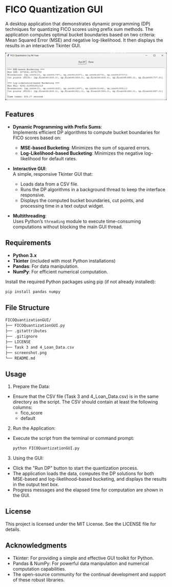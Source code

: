 # FICO Quantization GUI

A desktop application that demonstrates dynamic programming (DP) techniques for quantizing FICO scores using prefix sum methods. The application computes optimal bucket boundaries based on two criteria: Mean Squared Error (MSE) and negative log-likelihood. It then displays the results in an interactive Tkinter GUI.

![FICOquantizer](screenshot.png)
## Features

- **Dynamic Programming with Prefix Sums**:  
  Implements efficient DP algorithms to compute bucket boundaries for FICO scores based on:
  - **MSE-based Bucketing**: Minimizes the sum of squared errors.
  - **Log-Likelihood-based Bucketing**: Minimizes the negative log-likelihood for default rates.
  
- **Interactive GUI**:  
  A simple, responsive Tkinter GUI that:
  - Loads data from a CSV file.
  - Runs the DP algorithms in a background thread to keep the interface responsive.
  - Displays the computed bucket boundaries, cut points, and processing time in a text output widget.
  
- **Multithreading**:  
  Uses Python’s `threading` module to execute time-consuming computations without blocking the main GUI thread.

## Requirements

- **Python 3.x**
- **Tkinter** (included with most Python installations)
- **Pandas**: For data manipulation.
- **NumPy**: For efficient numerical computation.

Install the required Python packages using pip (if not already installed):

```bash
pip install pandas numpy
```

## File Structure
```bash
FICOQuantizationGUI/
├── FICOQuantizationGUI.py
├── .gitattributes
├── .gitignore
├── LICENSE
├── Task 3 and 4_Loan_Data.csv
├── screenshot.png
└── README.md
```

## Usage
1. Prepare the Data:
- Ensure that the CSV file (Task 3 and 4_Loan_Data.csv) is in the same directory as the script. The CSV should contain at least the following columns:
  - fico_score
  - default
2. Run the Application:
- Execute the script from the terminal or command prompt:
  ```bash
  python FICOQuantizationGUI.py
  ```
3. Using the GUI:
- Click the "Run DP" button to start the quantization process.
- The application loads the data, computes the DP solutions for both MSE-based and log-likelihood-based bucketing, and displays the results in the output text box.
- Progress messages and the elapsed time for computation are shown in the GUI.

## License
This project is licensed under the MIT License. See the LICENSE file for details.

## Acknowledgments
- Tkinter: For providing a simple and effective GUI toolkit for Python.
- Pandas & NumPy: For powerful data manipulation and numerical computation capabilities.
- The open-source community for the continual development and support of these robust libraries.





